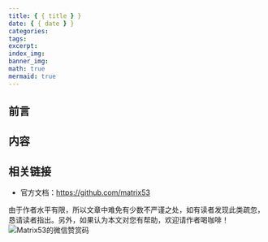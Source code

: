 ```yaml
---
title: { { title } }
date: { { date } }
categories:
tags:
excerpt:
index_img:
banner_img:
math: true
mermaid: true
---
```


## 前言

## 内容

## 相关链接

- 官方文档：https://github.com/matrix53

由于作者水平有限，所以文章中难免有少数不严谨之处，如有读者发现此类疏忽，恳请读者指出。另外，如果认为本文对您有帮助，欢迎请作者喝咖啡！![Matrix53的微信赞赏码](/img/global/wxQRcode_pay.png)
